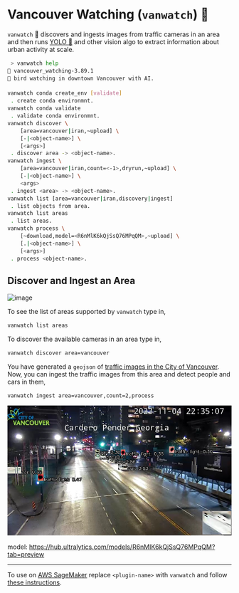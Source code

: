 # Vancouver Watching (`vanwatch`) 🌈

`vanwatch` 🌈 discovers and ingests images from traffic cameras in an area and then runs [YOLO 🚀](https://github.com/ultralytics/ultralytics) and other vision algo to extract information about urban activity at scale. 


```bash
 > vanwatch help
🌈 vancouver_watching-3.89.1
🌈 bird watching in downtown Vancouver with AI.

vanwatch conda create_env [validate]
 . create conda environmnt.
vanwatch conda validate
 . validate conda environmnt.
vanwatch discover \
	[area=vancouver|iran,~upload] \
	[-|<object-name>] \
	[<args>]
 . discover area -> <object-name>.
vanwatch ingest \
	[area=vancouver|iran,count=<-1>,dryrun,~upload] \
	[-|<object-name>] \
	<args>
 . ingest <area> -> <object-name>.
vanwatch list [area=vancouver|iran,discovery|ingest]
 . list objects from area.
vanwatch list areas
 . list areas.
vanwatch process \
	[~download,model=<R6nMlK6kQjSsQ76MPqQM>,~upload] \
	[.|<object-name>] \
	[<args>]
 . process <object-name>.
```

## Discover and Ingest an Area

![image](https://user-images.githubusercontent.com/1007567/196573547-b1c71b3b-7fac-4d2c-bba0-a87b063830da.png)


To see the list of areas supported by `vanwatch` type in,

```bash
vanwatch list areas
```

To discover the available cameras in an area type in,

```bash
vanwatch discover area=vancouver
```

You have generated a `geojson` of [traffic images in the City of Vancouver](./data/vancouver.geojson). Now, you can ingest the traffic images from this area and detect people and cars in them,

```bash
vanwatch ingest area=vancouver,count=2,process
```

![image](./assets/georgiaE-inference.jpg)

model: https://hub.ultralytics.com/models/R6nMlK6kQjSsQ76MPqQM?tab=preview

---

To use on [AWS SageMaker](https://aws.amazon.com/sagemaker/) replace `<plugin-name>` with `vanwatch` and follow [these instructions](https://github.com/kamangir/blue-plugin/blob/main/SageMaker.md).